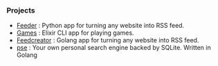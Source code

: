 ### Projects

- [Feeder](https://github.com/rk1165/feeder) : Python app for turning any website into RSS feed.
- [Games](https://github.com/rk1165/games) : Elixir CLI app for playing games.
- [Feedcreator](https://github.com/rk1165/feedcreator) : Golang app for turning any website into RSS feed.
- [pse](https://github.com/rk1165/pse) : Your own personal search engine backed by SQLite. Written in Golang